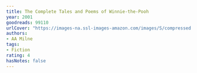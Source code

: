 ```yaml
---
title: The Complete Tales and Poems of Winnie-the-Pooh
year: 2001
goodreads: 99110
urlCover: "https://images-na.ssl-images-amazon.com/images/S/compressed.photo.goodreads.com/books/1348659236i/99110.jpg"
authors:
- AA Milne
tags:
- Fiction
rating: 4
hasNotes: false
---
```

